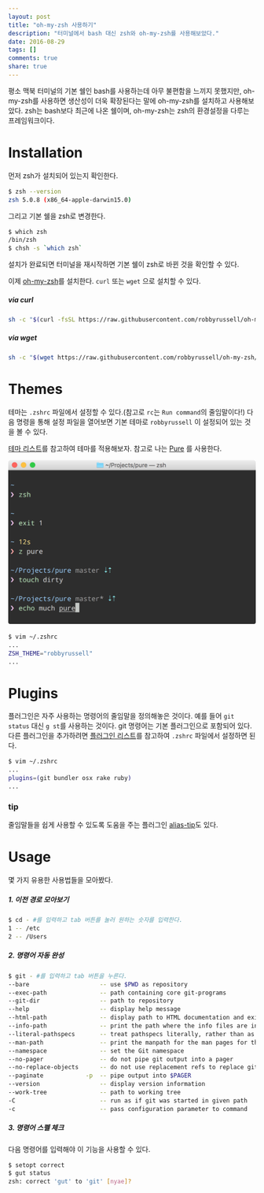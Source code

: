 ```yaml
---
layout: post
title: "oh-my-zsh 사용하기"
description: "터미널에서 bash 대신 zsh와 oh-my-zsh를 사용해보았다."
date: 2016-08-29
tags: []
comments: true
share: true
---
```


평소 맥북 터미널의 기본 쉘인 bash를 사용하는데 아무 불편함을 느끼지 못했지만, oh-my-zsh를 사용하면 생산성이 더욱 확장된다는 말에 oh-my-zsh를 설치하고 사용해보았다. zsh는 bash보다 최근에 나온 쉘이며, oh-my-zsh는 zsh의 환경설정을 다루는 프레임워크이다.

# Installation

먼저 zsh가 설치되어 있는지 확인한다.

```bash
$ zsh --version
zsh 5.0.8 (x86_64-apple-darwin15.0)
```

그리고 기본 쉘을 zsh로 변경한다.

```bash
$ which zsh
/bin/zsh
$ chsh -s `which zsh`
```

설치가 완료되면 터미널을 재시작하면 기본 쉘이 zsh로 바뀐 것을 확인할 수 있다.

이제 [oh-my-zsh](https://github.com/robbyrussell/oh-my-zsh)를 설치한다. `curl` 또는 `wget` 으로 설치할 수 있다.

##### via curl

```bash
sh -c "$(curl -fsSL https://raw.githubusercontent.com/robbyrussell/oh-my-zsh/master/tools/install.sh)"
```

##### via wget
```bash
sh -c "$(wget https://raw.githubusercontent.com/robbyrussell/oh-my-zsh/master/tools/install.sh -O -)"
```

# Themes

테마는 `.zshrc` 파일에서 설정할 수 있다.(참고로 `rc`는 `Run command`의 줄임말이다!) 다음 명령을 통해 설정 파일을 열어보면 기본 테마로 `robbyrussell` 이 설정되어 있는 것을 볼 수 있다.

[테마 리스트](https://github.com/robbyrussell/oh-my-zsh/wiki/Themes)를 참고하여 테마를 적용해보자. 참고로 나는 [Pure](https://github.com/sindresorhus/pure#getting-started) 를 사용한다.

![image](https://github.com/sindresorhus/pure/blob/master/screenshot.png?raw=true)

```bash
$ vim ~/.zshrc
...
ZSH_THEME="robbyrussell"
...
```


# Plugins

플러그인은 자주 사용하는 명령어의 줄임말을 정의해놓은 것이다. 예를 들어 `git status` 대신 `g st`를 사용하는 것이다. git 명령어는 기본 플러그인으로 포함되어 있다. 다른 플러그인을 추가하려면 [플러그인 리스트](https://github.com/robbyrussell/oh-my-zsh/wiki/Plugins)를 참고하여 `.zshrc` 파일에서 설정하면 된다.

```bash
$ vim ~/.zshrc
...
plugins=(git bundler osx rake ruby)
...
```

### tip

줄임말들을 쉽게 사용할 수 있도록 도움을 주는 플러그인 [alias-tip](https://github.com/djui/alias-tips)도 있다.

# Usage

몇 가지 유용한 사용법들을 모아봤다.

##### 1. 이전 경로 모아보기

```bash
$ cd - #를 입력하고 tab 버튼를 눌러 원하는 숫자를 입력한다.
1 -- /etc
2 -- /Users

```

##### 2. 명령어 자동 완성

```bash
$ git - #를 입력하고 tab 버튼을 누른다.
--bare                    -- use $PWD as repository
--exec-path               -- path containing core git-programs
--git-dir                 -- path to repository
--help                    -- display help message
--html-path               -- display path to HTML documentation and exit
--info-path               -- print the path where the info files are installed
--literal-pathspecs       -- treat pathspecs literally, rather than as glob pa
--man-path                -- print the manpath for the man pages for this vers
--namespace               -- set the Git namespace
--no-pager                -- do not pipe git output into a pager
--no-replace-objects      -- do not use replacement refs to replace git object
--paginate            -p  -- pipe output into $PAGER
--version                 -- display version information
--work-tree               -- path to working tree
-C                        -- run as if git was started in given path
-c                        -- pass configuration parameter to command
```

##### 3. 명령어 스펠 체크

다음 명령어를 입력해야 이 기능을 사용할 수 있다.

```bash
$ setopt correct
$ gut status
zsh: correct 'gut' to 'git' [nyae]?
```
